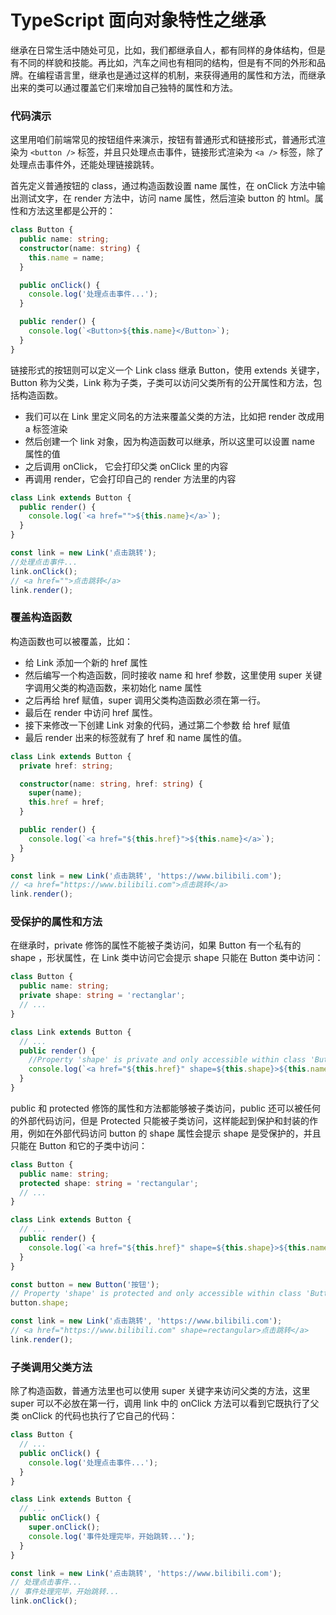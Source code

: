 # TypeScript 面向对象特性之继承

继承在日常生活中随处可见，比如，我们都继承自人，都有同样的身体结构，但是有不同的样貌和技能。再比如，汽车之间也有相同的结构，但是有不同的外形和品牌。在编程语言里，继承也是通过这样的机制，来获得通用的属性和方法，而继承出来的类可以通过覆盖它们来增加自己独特的属性和方法。

### 代码演示

这里用咱们前端常见的按钮组件来演示，按钮有普通形式和链接形式，普通形式渲染为 `<button />` 标签，并且只处理点击事件，链接形式渲染为 `<a />` 标签，除了处理点击事件外，还能处理链接跳转。

首先定义普通按钮的 class，通过构造函数设置 name 属性，在 onClick 方法中输出测试文字，在 render 方法中，访问 name 属性，然后渲染 button 的 html。属性和方法这里都是公开的：

```typescript
class Button {
  public name: string;
  constructor(name: string) {
    this.name = name;
  }

  public onClick() {
    console.log('处理点击事件...');
  }

  public render() {
    console.log(`<Button>${this.name}</Button>`);
  }
}
```

链接形式的按钮则可以定义一个 Link class 继承 Button，使用 extends 关键字，Button 称为父类，Link 称为子类，子类可以访问父类所有的公开属性和方法，包括构造函数。

- 我们可以在 Link 里定义同名的方法来覆盖父类的方法，比如把 render 改成用 a 标签渲染
- 然后创建一个 link 对象，因为构造函数可以继承，所以这里可以设置 name 属性的值
- 之后调用 onClick， 它会打印父类 onClick 里的内容
- 再调用 render，它会打印自己的 render 方法里的内容

```typescript
class Link extends Button {
  public render() {
    console.log(`<a href="">${this.name}</a>`);
  }
}

const link = new Link('点击跳转');
//处理点击事件...
link.onClick();
// <a href="">点击跳转</a>
link.render();
```

### 覆盖构造函数

构造函数也可以被覆盖，比如：

- 给 Link 添加一个新的 href 属性
- 然后编写一个构造函数，同时接收 name 和 href 参数，这里使用 super 关键字调用父类的构造函数，来初始化 name 属性
- 之后再给 href 赋值，super 调用父类构造函数必须在第一行。
- 最后在 render 中访问 href 属性。
- 接下来修改一下创建 Link 对象的代码，通过第二个参数 给 href 赋值
- 最后 render 出来的标签就有了 href 和 name 属性的值。

```typescript
class Link extends Button {
  private href: string;

  constructor(name: string, href: string) {
    super(name);
    this.href = href;
  }

  public render() {
    console.log(`<a href="${this.href}">${this.name}</a>`);
  }
}

const link = new Link('点击跳转', 'https://www.bilibili.com');
// <a href="https://www.bilibili.com">点击跳转</a>
link.render();
```

### 受保护的属性和方法

在继承时，private 修饰的属性不能被子类访问，如果 Button 有一个私有的 shape ，形状属性，在 Link 类中访问它会提示 shape 只能在 Button 类中访问：

```typescript
class Button {
  public name: string;
  private shape: string = 'rectanglar';
  // ...
}

class Link extends Button {
  // ...
  public render() {
    //Property 'shape' is private and only accessible within class 'Button'.ts(2341)
    console.log(`<a href="${this.href}" shape=${this.shape}>${this.name}</a>`);
  }
}
```

public 和 protected 修饰的属性和方法都能够被子类访问，public 还可以被任何的外部代码访问，但是 Protected 只能被子类访问，这样能起到保护和封装的作用，例如在外部代码访问 button 的 shape 属性会提示 shape 是受保护的，并且只能在 Button 和它的子类中访问：

```typescript
class Button {
  public name: string;
  protected shape: string = 'rectangular';
  // ...
}

class Link extends Button {
  // ...
  public render() {
    console.log(`<a href="${this.href}" shape=${this.shape}>${this.name}</a>`);
  }
}

const button = new Button('按钮');
// Property 'shape' is protected and only accessible within class 'Button' and its subclasses.ts(2445)
button.shape;

const link = new Link('点击跳转', 'https://www.bilibili.com');
// <a href="https://www.bilibili.com" shape=rectangular>点击跳转</a>
link.render();
```

### 子类调用父类方法

除了构造函数，普通方法里也可以使用 super 关键字来访问父类的方法，这里 super 可以不必放在第一行，调用 link 中的 onClick 方法可以看到它既执行了父类 onClick 的代码也执行了它自己的代码：

```typescript
class Button {
  // ...
  public onClick() {
    console.log('处理点击事件...');
  }
}

class Link extends Button {
  // ...
  public onClick() {
    super.onClick();
    console.log('事件处理完毕，开始跳转...');
  }
}

const link = new Link('点击跳转', 'https://www.bilibili.com');
// 处理点击事件...
// 事件处理完毕，开始跳转...
link.onClick();
```
